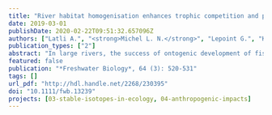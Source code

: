 ```yaml
---
title: "River habitat homogenisation enhances trophic competition and promotes individual specialisation among young of the year fish"
date: 2019-03-01
publishDate: 2020-02-22T09:51:32.657096Z
authors: ["Latli A.", "<strong>Michel L. N.</strong>", "Lepoint G.", "Kestemont P"]
publication_types: ["2"]
abstract: "In large rivers, the success of ontogenic development of fish is mainly influenced by resource availability and by the possibility of species to adapt their diet (i.e. trophic niche). Human have drastically modified freshwater habitats, notably for navigation purposes. Such modifications may drastically affect food availability for young of the year (YOY) fish and, consequently, influence their ability to reach the adult age. In the River Meuse, a decrease of fish abundance is thought to be linked to a drastic decrease of phytoplankton biomass. In this context of lowering phytoplankton biomass, we quantified the trophic niches of three cyprinid species (common bleak *Alburnus alburnus*, chub *Squalius cephalus*, and roach *Rutilus rutilus*) and one percid species (European perch *Perca fluviatilis*) at various stages of development, in order to estimate the influence of river channelization in the intra and interspecific competitions. It was done using stable isotope analysis in two reaches of the River Meuse differing by their degree of regulation. We hypothesized that habitat heterogeneity increases YOY abundance over time by offering more alternative resources which reduce food competition, notably during the early period of life. Our study provides evidence that the River Meuse flow and depth regulation significantly impacted the abundance and taxonomic diversity of YOY. In the context of low planktonic biomass, most YOY relied on benthic food sources. In the heavily channelized reach, between-stages competition and low resource diversity increased the diet partition between cyprinid larvae and forced a part of individuals to consume non-optimal energetic food sources such as aquatic vegetation. On the other hand, in the less channelized reach, larvae displayed a generalist feeding habit focusing on energetic prey such as different taxa of macroinvertebrates, suggesting that the diversity of habitat reduces the food competition within and between stages and the predation risk. Developing a sustainable and integrated river management may be useful for protecting biodiversity and restoring ecosystem function, in order to improve the ecological potential of regulated rivers."
featured: false
publication: "*Freshwater Biology*, 64 (3): 520-531"
tags: []
url_pdf: "http://hdl.handle.net/2268/230395"
doi: "10.1111/fwb.13239"
projects: [03-stable-isotopes-in-ecology, 04-anthropogenic-impacts]
---
```


